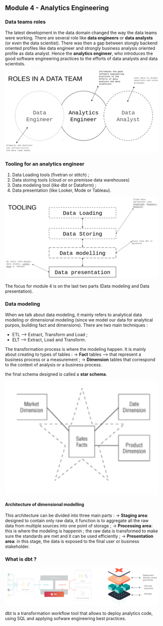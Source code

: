 ## Module 4 - Analytics Engineering
### Data teams roles
The latest development in the data domain changed the way the data teams were working. There are several role like **data engineers** or **data analysts** (or even the data scientist). There was then a gap between stongly backend oriented profiles like data engineer and strongly business analysis oriented profile as data analyst. Hence the **analytics engineer**, who introduces the good software engineering practices to the efforts of data analysts and data scientists.

![alt roles in a data team](image.png)

### Tooling for an analytics engineer
1. Data Loading tools (fivetran or stitch) ;
2. Data storing tools (cloud or on premisse data warehouses)
3. Data modeling tool (like dbt or Dataform) ;
4. Data presentation (like Looker, Mode or Tableau).

![alt tooling](image-1.png)

The focus for module 4 is on the last two parts (Data modeling and Data presentation).

### Data modeling
When we talk about data modeling, it mainly refers to analytical data modeling or dimensional modeling (since we model our data for analytical purpos, building fact and dimensions).
There are two main techniques :
* ETL --> Extract, Transform and Load ;
* ELT --> Extract, Load and Transform.

The transformation process is where the modeling happen. It is mainly about creating to types of tables : 
&rarr; **Fact** tables --> that represent a business process or a measurement ;
&rarr; **Dimension** tables that correspond to the context of analysis or a business process.

the final schema designed is called a **star schema**.

![alt example of a star schema](image-2.png)

#### Architecture of dimensional modelling
This architecture can be divided into three main parts :
&rarr; **Staging area**: designed to contain only raw data, it function is to aggregate all the raw data from multiple sources into one point of storage ;
&rarr; **Processing area**: this is where the modeling is happenin ; the raw data is transformed to make sure the standards are met and it can be used efficiently ;
&rarr; **Presentation area**: in this stage, the data is exposed to the final user or business stakeholder.

### What is dbt ?

![alt dbt architecture](image-3.png)

dbt is a transformation workflow tool that allows to deploy analytics code, using SQL and applying sofware engineering best practices.
